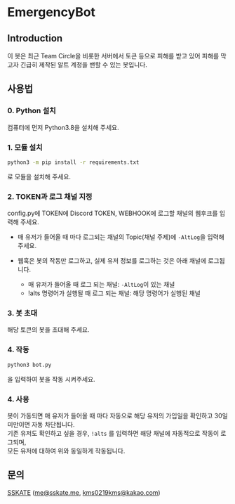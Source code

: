 # EmergencyBot

## Introduction

이 봇은 최근 Team Circle을 비롯한 서버에서 토큰 등으로 피해를 받고 있어 피해를 막고자 긴급히 제작된 알트 계정을 밴할 수 있는 봇입니다.

## 사용법
### 0. Python 설치
컴퓨터에 먼저 Python3.8을 설치해 주세요.

### 1. 모듈 설치
```sh
python3 -m pip install -r requirements.txt
```
로 모듈을 설치해 주세요.

### 2. TOKEN과 로그 채널 지정
config.py에 TOKEN에 Discord TOKEN, WEBHOOK에 로그할 채널의 웹후크를 입력해 주세요.<br>
* 매 유저가 들어올 때 마다 로그되는 채널의 Topic(채널 주제)에 `-AltLog`을 입력해 주세요.

* 웹훅은 봇의 작동만 로그하고, 실제 유저 정보를 로그하는 것은 아래 채널에 로그됩니다.<br>
  * 매 유저가 들어올 때 로그 되는 채널: `-AltLog`이 있는 채널<br>
  * !alts 명령어가 실행될 때 로그 되는 채널: 해당 명령어가 실행된 채널<br>

### 3. 봇 초대
해당 토큰의 봇을 초대해 주세요.

### 4. 작동
```sh
python3 bot.py
```
을 입력하여 봇을 작동 시켜주세요.

### 4. 사용
봇이 가동되면 매 유저가 들어올 때 마다 자동으로 해당 유저의 가입일을 확인하고 30일 미만이면 자동 차단됩니다.<br>
기존 유저도 확인하고 싶을 경우, `!alts` 를 입력하면 해당 채널에 자동적으로 작동이 로그되며,<br>
모든 유저에 대하여 위와 동일하게 작동됩니다.

## 문의
[SSKATE](https://discord.com/users/902700864748273704) ([me@sskate.me](mailto:me@sskate.me), [kms0219kms@kakao.com](mailto:kms0219kms@kakao.com))

